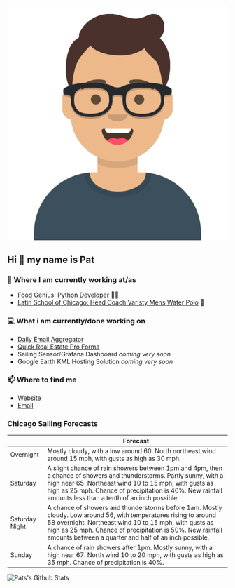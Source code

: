 [![Social banner for p-j-falconer](https://raw.githubusercontent.com/P-J-FALCONER/P-J-FALCONER/master/assets/avataaars.svg)](https://patfalconer.com/)
## Hi :wave: my name is Pat

### 💼 Where I am currently working at/as
- [Food Genius: Python Developer](https://getfoodgenius.com/) 🍔🐍
- [Latin School of Chicago: Head Coach Varisty Mens Water Polo](https://www.latinschool.org/) 🤽


### 💻 What i am currently/done working on
 - [Daily Email Aggregator](https://github.com/P-J-FALCONER/dott_daily_mail)
 - [Quick Real Estate Pro Forma](https://github.com/P-J-FALCONER/henry)
 - Sailing Sensor/Grafana Dashboard *coming very soon*
 - Google Earth KML Hosting Solution *coming very soon*

### 📫 Where to find me
 - [Website](https://patfalconer.com/)
 - [Email](mailto:patrick.j.falconer@gmail.com)


### Chicago Sailing Forecasts
|   | Forecast  |
|---|---|
| Overnight | Mostly cloudy, with a low around 60. North northeast wind around 15 mph, with gusts as high as 30 mph. |
| Saturday | A slight chance of rain showers between 1pm and 4pm, then a chance of showers and thunderstorms. Partly sunny, with a high near 65. Northeast wind 10 to 15 mph, with gusts as high as 25 mph. Chance of precipitation is 40%. New rainfall amounts less than a tenth of an inch possible. |
| Saturday Night | A chance of showers and thunderstorms before 1am. Mostly cloudy. Low around 56, with temperatures rising to around 58 overnight. Northeast wind 10 to 15 mph, with gusts as high as 25 mph. Chance of precipitation is 50%. New rainfall amounts between a quarter and half of an inch possible. |
| Sunday | A chance of rain showers after 1pm. Mostly sunny, with a high near 67. North wind 10 to 20 mph, with gusts as high as 35 mph. Chance of precipitation is 40%. |

![Pats's Github Stats](https://github-readme-stats.vercel.app/api?username=p-j-falconer&show_icons=true&theme=radical)
